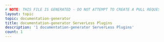 ```yaml
---
# NOTE: THIS FILE IS GENERATED - DO NOT ATTEMPT TO CREATE A PULL REQUEST TO UPDATE THE DATA. 
layout: topic
topic: documentation-generator
title: documentation-generator ServerLess Plugins
description: '1 documentation-generator ServerLess Plugins'
count: 1
---
```

